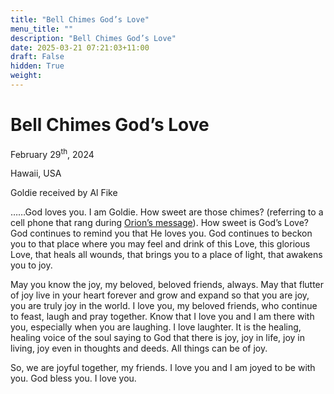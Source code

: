 ```yaml
---
title: "Bell Chimes God’s Love"
menu_title: ""
description: "Bell Chimes God’s Love"
date: 2025-03-21 07:21:03+11:00
draft: False
hidden: True
weight:
---
```

# Bell Chimes God’s Love

February 29<sup>th</sup>, 2024

Hawaii, USA

Goldie received by Al Fike

……God loves you. I am Goldie. How sweet are those chimes? (referring to a cell phone that rang during [Orion’s message](/contemporary-messages/messages-sorted-year/messages-2024/en-2024-2-29-5-af-orion/)). How sweet is God’s Love? God continues to remind you that He loves you. God continues to beckon you to that place where you may feel and drink of this Love, this glorious Love, that heals all wounds, that brings you to a place of light, that awakens you to joy.

May you know the joy, my beloved, beloved friends, always. May that flutter of joy live in your heart forever and grow and expand so that you are joy, you are truly joy in the world. I love you, my beloved friends, who continue to feast, laugh and pray together. Know that I love you and I am there with you, especially when you are laughing. I love laughter. It is the healing, healing voice of the soul saying to God that there is joy, joy in life, joy in living, joy even in thoughts and deeds. All things can be of joy.

So, we are joyful together, my friends. I love you and I am joyed to be with you. God bless you. I love you.
